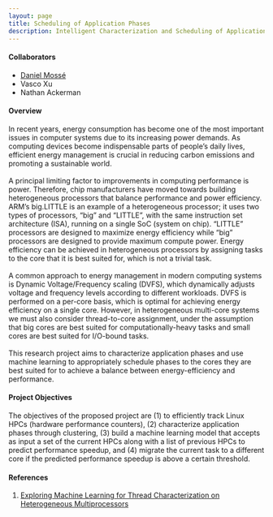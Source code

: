 ```yaml
---
layout: page
title: Scheduling of Application Phases
description: Intelligent Characterization and Scheduling of Application Phases for Energy Efficiency in Heterogeneous Processors
---
```


<!-- List of collaborators -->
<h4>Collaborators</h4>
<ul>
    <li><a href="https://people.cs.pitt.edu/~mosse/">Daniel Mossé</a></li>
    <li>Vasco Xu</li>
    <li>Nathan Ackerman</li>
</ul>

<!-- Overview of the project -->
<h4>Overview</h4>
<p>
In recent years, energy consumption has become one of the most important issues in computer systems due to its increasing power demands. As computing devices become indispensable parts of people’s daily lives, efficient energy management is crucial in reducing carbon emissions and promoting a sustainable world. 
<br><br>
A principal limiting factor to improvements in computing performance is power. Therefore, chip manufacturers have moved towards building heterogeneous processors that balance performance and power efficiency. ARM’s big.LITTLE is an example of a heterogeneous processor; it uses two types of processors, “big” and “LITTLE”, with the same instruction set architecture (ISA), running on a single SoC (system on chip). “LITTLE” processors are designed to maximize energy efficiency while “big” processors are designed to provide maximum compute power. Energy efficiency can be achieved in heterogeneous processors by assigning tasks to the core that it is best suited for, which is not a trivial task. 
<br><br>
A common approach to energy management in modern computing systems is Dynamic Voltage/Frequency scaling (DVFS), which dynamically adjusts voltage and frequency levels according to different workloads. DVFS is performed on a per-core basis, which is optimal for achieving energy efficiency on a single core. However, in heterogeneous multi-core systems we must also consider thread-to-core assignment, under the assumption that big cores are best suited for computationally-heavy tasks and small cores are best suited for I/O-bound tasks.
<br><br>
This research project aims to characterize application phases and use machine learning to appropriately schedule phases to the cores they are best suited for to achieve a balance between energy-efficiency and performance. 
</p>

<!-- Project Objectives -->
<h4>Project Objectives</h4>
<p>
The objectives of the proposed project are (1) to efficiently track Linux HPCs (hardware performance counters), (2) characterize application phases through clustering, (3) build a machine learning model that accepts as input a set of the current HPCs along with a list of previous HPCs to predict performance speedup, and (4) migrate the current task to a different core if the predicted performance speedup is above a certain threshold.
</p>

<!-- References -->
<h4>References</h4>
<ol>
    <li><a href="https://dl.acm.org/doi/abs/10.1145/3139645.3139664">Exploring Machine Learning for Thread Characterization on Heterogeneous Multiprocessors</a></li>
</ol>